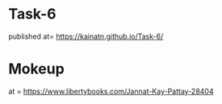 # Task-6
published at= https://kainatn.github.io/Task-6/
# Mokeup 
at = https://www.libertybooks.com/Jannat-Kay-Pattay-28404
